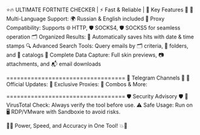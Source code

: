 ⭐️🔥 ULTIMATE FORTNITE CHECKER | ⚡ Fast & Reliable |
📝 Key Features 📝
🎯 Multi-Language Support: 🌍 Russian & English included
🔐 Proxy Compatibility: Supports 🌐 HTTP, 🛡️ SOCKS4, 🛡️ SOCKS5 for seamless operation
🗂️ Organized Results: 📅 Automatically saves hits with date & time stamps
🔍 Advanced Search Tools: Query emails by 🗂️ criteria, 📁 folders, and 📨 catalogs
💾 Complete Data Capture: Full skin previews, 📷 attachments, and 📬 email downloads

==================================
🔗 Telegram Channels 🔗
📢 Official Updates:
🔌 Exclusive Proxies:
🎲 Combos & More:

==================================
🛡️ Security Advisory 🛡️
🦠 VirusTotal Check: Always verify the tool before use.
⚠️ Safe Usage: Run on 🖥️ RDP/VMware with Sandboxie to avoid risks.

🚀💥 Power, Speed, and Accuracy in One Tool! 💥🚀
